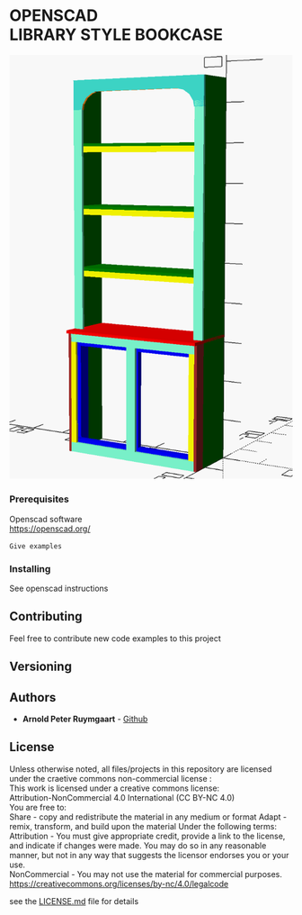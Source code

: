 # OPENSCAD <br> LIBRARY STYLE BOOKCASE 

<img src="library_bookcase_36w.png" alt="Library style bookcase" title="Library style bookcase">

### Prerequisites

Openscad software<br />
https://openscad.org/


```
Give examples
```

### Installing

See openscad instructions


## Contributing

Feel free to contribute new code examples to this project

## Versioning

## Authors

* **Arnold Peter Ruymgaart** - [Github](https://github.com/aruymgaart)

## License

Unless otherwise noted, all files/projects in this repository are licensed under the craetive commons non-commercial license :
<br> 
This work is licensed under a creative commons license: <br> 
Attribution-NonCommercial 4.0 International (CC BY-NC 4.0)  <br> 
You are free to: <br> 
Share - copy and redistribute the material in any medium or format
Adapt - remix, transform, and build upon the material 
Under the following terms: <br>
Attribution - You must give appropriate credit, provide a link to the license, 
and indicate if changes were made. You may do so in any reasonable manner, 
but not in any way that suggests the licensor endorses you or your use.
<br>
NonCommercial - You may not use the material for commercial purposes. 
<br>
https://creativecommons.org/licenses/by-nc/4.0/legalcode
<br>

see the [LICENSE.md](LICENSE.md) file for details



